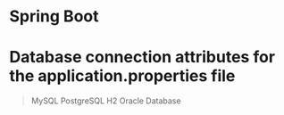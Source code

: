 # Spring Boot 
# Database connection attributes for the application.properties file

> MySQL
> PostgreSQL
> H2
> Oracle Database
